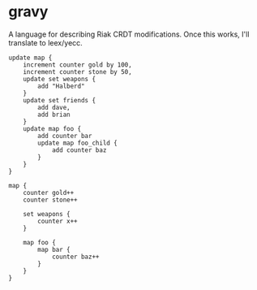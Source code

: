 gravy
=====

A language for describing Riak CRDT modifications. Once this works, I'll translate to leex/yecc.


```
update map {
	increment counter gold by 100,
	increment counter stone by 50,
	update set weapons {
		add "Halberd"
	}
	update set friends {
		add dave,
		add brian
	}
	update map foo {
		add counter bar
		update map foo_child {
			add counter baz
		}
	}
}
```

```
map {
	counter gold++
	counter stone++

	set weapons {
		counter x++
	}

	map foo {
		map bar {
			counter baz++
		}
	}
}
```